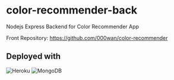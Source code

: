 # color-recommender-back
Nodejs Express Backend for Color Recommender App

Front Repository: https://github.com/000wan/color-recommender

## Deployed with

![Heroku](https://img.shields.io/badge/heroku-%23430098.svg?style=for-the-badge&logo=heroku&logoColor=white)
![MongoDB](https://img.shields.io/badge/MongoDB-%234ea94b.svg?style=for-the-badge&logo=mongodb&logoColor=white)
